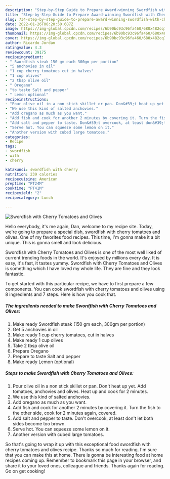 ```yaml
---
description: "Step-by-Step Guide to Prepare Award-winning Swordfish with Cherry Tomatoes and Olives"
title: "Step-by-Step Guide to Prepare Award-winning Swordfish with Cherry Tomatoes and Olives"
slug: 734-step-by-step-guide-to-prepare-award-winning-swordfish-with-cherry-tomatoes-and-olives
date: 2022-01-26T06:20:50.687Z
image: https://img-global.cpcdn.com/recipes/6b90bc93c96fa460/680x482cq70/swordfish-with-cherry-tomatoes-and-olives-recipe-main-photo.jpg
thumbnail: https://img-global.cpcdn.com/recipes/6b90bc93c96fa460/680x482cq70/swordfish-with-cherry-tomatoes-and-olives-recipe-main-photo.jpg
cover: https://img-global.cpcdn.com/recipes/6b90bc93c96fa460/680x482cq70/swordfish-with-cherry-tomatoes-and-olives-recipe-main-photo.jpg
author: Ricardo Jordan
ratingvalue: 4.3
reviewcount: 39175
recipeingredient:
- " Swordfish steak 150 gm each 300gm per portion"
- "5 anchovies in oil"
- "1 cup cherry tomatoes cut in halves"
- "1 cup olives"
- "2 tbsp olive oil"
- " Oregano"
- "to taste Salt and pepper"
- " Lemon optional"
recipeinstructions:
- "Pour olive oil in a non stick skillet or pan. Don&#39;t heat up yet. Add tomatoes, anchovies and olives. Heat up and cook for 2 minutes."
- "We use this kind of salted anchovies."
- "Add oregano as much as you want."
- "Add fish and cook for another 2 minutes by covering it. Turn the fish to the other side, cook for 2 minutes again, covered."
- "Add salt and pepper to taste. Don&#39;t overcook, at least don&#39;t let both sides become too brown."
- "Serve hot. You can squeeze some lemon on it."
- "Another version with cubed large tomatoes."
categories:
- Recipe
tags:
- swordfish
- with
- cherry

katakunci: swordfish with cherry 
nutrition: 239 calories
recipecuisine: American
preptime: "PT24M"
cooktime: "PT41M"
recipeyield: "2"
recipecategory: Lunch

---
```



![Swordfish with Cherry Tomatoes and Olives](https://img-global.cpcdn.com/recipes/6b90bc93c96fa460/680x482cq70/swordfish-with-cherry-tomatoes-and-olives-recipe-main-photo.jpg)

Hello everybody, it's me again, Dan, welcome to my recipe site. Today, we're going to prepare a special dish, swordfish with cherry tomatoes and olives. One of my favorites food recipes. This time, I'm gonna make it a bit unique. This is gonna smell and look delicious.

Swordfish with Cherry Tomatoes and Olives is one of the most well liked of current trending foods in the world. It's enjoyed by millions every day. It is easy, it's fast, it tastes yummy. Swordfish with Cherry Tomatoes and Olives is something which I have loved my whole life. They are fine and they look fantastic.




To get started with this particular recipe, we have to first prepare a few components. You can cook swordfish with cherry tomatoes and olives using 8 ingredients and 7 steps. Here is how you cook that.

<!--inarticleads1-->

##### The ingredients needed to make Swordfish with Cherry Tomatoes and Olives:

1. Make ready  Swordfish steak (150 gm each, 300gm per portion)
1. Get 5 anchovies in oil
1. Make ready 1 cup cherry tomatoes, cut in halves
1. Make ready 1 cup olives
1. Take 2 tbsp olive oil
1. Prepare  Oregano
1. Prepare to taste Salt and pepper
1. Make ready  Lemon (optional)




<!--inarticleads2-->

##### Steps to make Swordfish with Cherry Tomatoes and Olives:

1. Pour olive oil in a non stick skillet or pan. Don&#39;t heat up yet. Add tomatoes, anchovies and olives. Heat up and cook for 2 minutes.
1. We use this kind of salted anchovies.
1. Add oregano as much as you want.
1. Add fish and cook for another 2 minutes by covering it. Turn the fish to the other side, cook for 2 minutes again, covered.
1. Add salt and pepper to taste. Don&#39;t overcook, at least don&#39;t let both sides become too brown.
1. Serve hot. You can squeeze some lemon on it.
1. Another version with cubed large tomatoes.




So that's going to wrap it up with this exceptional food swordfish with cherry tomatoes and olives recipe. Thanks so much for reading. I'm sure that you can make this at home. There is gonna be interesting food at home recipes coming up. Remember to bookmark this page in your browser, and share it to your loved ones, colleague and friends. Thanks again for reading. Go on get cooking!
